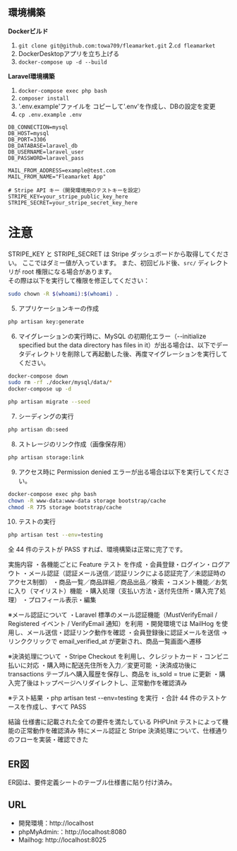 ## 環境構築
**Dockerビルド**
1. `git clone git@github.com:towa709/fleamarket.git`
2.`cd fleamarket`
3. DockerDesktopアプリを立ち上げる
4. `docker-compose up -d --build`

**Laravel環境構築**
1. `docker-compose exec php bash`
2. `composer install`
3. '.env.example'ファイルを コピーして'.env'を作成し、DBの設定を変更
4. `cp .env.example .env`
``` text
DB_CONNECTION=mysql
DB_HOST=mysql
DB_PORT=3306
DB_DATABASE=laravel_db
DB_USERNAME=laravel_user
DB_PASSWORD=laravel_pass

MAIL_FROM_ADDRESS=example@test.com
MAIL_FROM_NAME="Fleamarket App"

# Stripe API キー（開発環境用のテストキーを設定）
STRIPE_KEY=your_stripe_public_key_here
STRIPE_SECRET=your_stripe_secret_key_here
```
# 注意
STRIPE_KEY と STRIPE_SECRET は Stripe ダッシュボードから取得してください。
ここではダミー値が入っています。
また、初回ビルド後、`src/` ディレクトリが root 権限になる場合があります。  
その際は以下を実行して権限を修正してください：  
```bash
sudo chown -R $(whoami):$(whoami) .
```

5. アプリケーションキーの作成
``` bash
php artisan key:generate
```

6. マイグレーションの実行時に、MySQL の初期化エラー（--initialize specified but the data directory has files in it）が出る場合は、以下でデータディレクトリを削除して再起動した後、再度マイグレーションを実行してください。
```bash
docker-compose down
sudo rm -rf ./docker/mysql/data/*
docker-compose up -d
```

``` bash
php artisan migrate --seed
```
7. シーディングの実行
``` bash
php artisan db:seed
```
8. ストレージのリンク作成（画像保存用）
```bash
php artisan storage:link
```
9.  アクセス時に Permission denied エラーが出る場合は以下を実行してください。
```bash
docker-compose exec php bash
chown -R www-data:www-data storage bootstrap/cache
chmod -R 775 storage bootstrap/cache
```

10. テストの実行
```bash
php artisan test --env=testing
```
全 44 件のテストが PASS すれば、環境構築は正常に完了です。

実施内容
・各機能ごとに Feature テスト を作成
・会員登録・ログイン・ログアウト
・メール認証（認証メール送信／認証リンクによる認証完了／未認証時のアクセス制御）
・商品一覧／商品詳細／商品出品／検索
・コメント機能／お気に入り（マイリスト）機能
・購入処理（支払い方法・送付先住所・購入完了処理）
・プロフィール表示・編集

※メール認証について
・Laravel 標準のメール認証機能（MustVerifyEmail / Registered イベント / VerifyEmail 通知）を利用
・開発環境では MailHog を使用し、メール送信・認証リンク動作を確認
・会員登録後に認証メールを送信 → リンククリックで email_verified_at が更新され、商品一覧画面へ遷移

※決済処理について
・Stripe Checkout を利用し、クレジットカード・コンビニ払いに対応
・購入時に配送先住所を入力／変更可能
・決済成功後に transactions テーブルへ購入履歴を保存し、商品を is_sold = true に更新
・購入完了後はトップページへリダイレクトし、正常動作を確認済み

※テスト結果
・php artisan test --env=testing を実行
・合計 44 件のテストケースを作成し、すべて PASS

結論
仕様書に記載された全ての要件を満たしている
PHPUnit テストによって機能の正常動作を確認済み
特にメール認証と Stripe 決済処理について、仕様通りのフローを実装・確認できた

## ER図

ER図は、要件定義シートのテーブル仕様書に貼り付け済み。

## URL
- 開発環境：http://localhost
- phpMyAdmin:：http://localhost:8080
- Mailhog: http://localhost:8025
